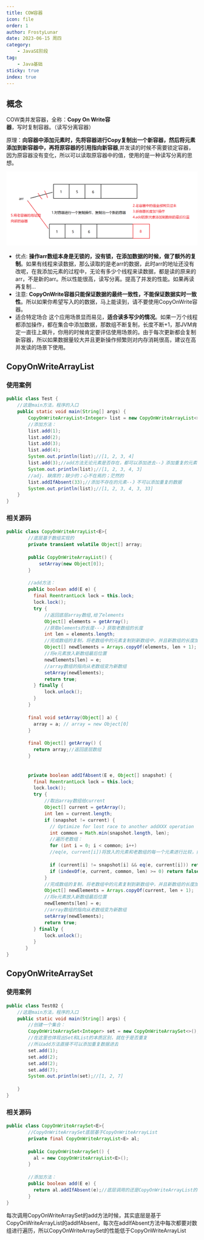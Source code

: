 ```yaml
---
title: COW容器
icon: file
order: 1
author: FrostyLunar
date: 2023-06-15 周四
category:
	- JavaSE阶段
tag:
	- Java基础
sticky: true
index: true
---
```



## 概念

COW类并发容器，全称：**Copy On Write容器**，写时复制容器。（读写分离容器）

原理：**向容器中添加元素时，先将容器进行Copy复制出一个新容器，然后将元素添加到新容器中，再将原容器的引用指向新容器**,并发读的时候不需要锁定容器，因为原容器没有变化，所以可以读取原容器中的值，使用的是一种读写分离的思想。

![](./assets/Pasted_image_20230326115002.png)

- 优点:
	**操作arr数组本身是无锁的，没有锁，在添加数据的时候，做了额外的复制**。如果有线程来读数据，那么读取的是老arr的数据，此时arr的地址还没有改呢，在我添加元素的过程中，无论有多少个线程来读数据，都是读的原来的arr，不是新的arr。所以性能很高，读写分离。提高了并发的性能。如果再读再复制...
- 注意:
	**CopyOnWrite容器只能保证数据的最终一致性，不能保证数据实时一致性**。所以如果你希望写入的的数据，马上能读到，请不要使用CopyOnWrite容器。
- 适合特定场合
	这个应用场景显而易见，**适合读多写少的情况**。如果一万个线程都添加操作，都在集合中添加数据，那数组不断复制，长度不断+1，那JVM肯定一直往上飙升，你用的时候肯定要评估使用场景的。由于每次更新都会复制新容器，所以如果数据量较大并且更新操作频繁则对内存消耗很高，建议在高并发读的场景下使用。
	
## CopyOnWriteArrayList

### 使用案例

```java
public class Test {
    //这是main方法，程序的入口
    public static void main(String[] args) {
        CopyOnWriteArrayList<Integer> list = new CopyOnWriteArrayList<>();
        //添加方法：
        list.add(1);
        list.add(2);
        list.add(3);
        list.add(4);
        System.out.println(list);//[1, 2, 3, 4]
        list.add(3);//add方法无论元素是否存在，都可以添加进去--》添加重复的元素
        System.out.println(list);//[1, 2, 3, 4, 3]
        //adj. 缺席的；缺少的；心不在焉的；茫然的
        list.addIfAbsent(33);//添加不存在的元素--》不可以添加重复的数据
        System.out.println(list);//[1, 2, 3, 4, 3, 33]
    }
}
```

### 相关源码

```java
public class CopyOnWriteArrayList<E>{
        //底层基于数组实现的
        private transient volatile Object[] array;
        
        public CopyOnWriteArrayList() {
            setArray(new Object[0]);
        }
        
        //add方法：
        public boolean add(E e) {
          final ReentrantLock lock = this.lock;
          lock.lock();
          try {
              //返回底层array数组,给了elements
              Object[] elements = getArray();
              //获取elements的长度---》获取老数组的长度
              int len = elements.length;
              //完成数组的复制，将老数组中的元素复制到新数组中，并且新数组的长度加1操作
              Object[] newElements = Arrays.copyOf(elements, len + 1);
              //将e元素放入新数组最后位置
              newElements[len] = e;
              //array数组的指向从老数组变为新数组
              setArray(newElements);
              return true;
          } finally {
              lock.unlock();
          }
        }
        
        final void setArray(Object[] a) {
          array = a; // array = new Object[0]
        }
        
        final Object[] getArray() {
          return array;//返回底层数组
        }
        
        
        private boolean addIfAbsent(E e, Object[] snapshot) {
          final ReentrantLock lock = this.lock;
          lock.lock();
          try {
              //取出array数组给current
              Object[] current = getArray();
              int len = current.length;
              if (snapshot != current) {
                // Optimize for lost race to another addXXX operation
                int common = Math.min(snapshot.length, len);
                //遍历老数组：
                for (int i = 0; i < common; i++)
                //eq(e, current[i])将放入的元素和老数组的每一个元素进行比较，如果有重复的元素，就返回false，不添加了
                
                if (current[i] != snapshot[i] && eq(e, current[i])) return false;
                if (indexOf(e, current, common, len) >= 0) return false;
              }
              //完成数组的复制，将老数组中的元素复制到新数组中，并且新数组的长度加1操作
              Object[] newElements = Arrays.copyOf(current, len + 1);
              //将e元素放入新数组最后位置
              newElements[len] = e;
              //array数组的指向从老数组变为新数组
              setArray(newElements);
              return true;
          } finally {
              lock.unlock();
          }
       }
}

```

## CopyOnWriteArraySet

### 使用案例

```java
public class Test02 {
    //这是main方法，程序的入口
    public static void main(String[] args) {
        //创建一个集合：
        CopyOnWriteArraySet<Integer> set = new CopyOnWriteArraySet<>();
        //在这里也体现出Set和List的本质区别，就在于是否重复
        //所以add方法直接不可以添加重复数据进去
        set.add(1);
        set.add(2);
        set.add(2);
        set.add(7);
        System.out.println(set);//[1, 2, 7]
        
    }
}
```

### 相关源码

```java
public class CopyOnWriteArraySet<E>{
        //CopyOnWriteArraySet底层基于CopyOnWriteArrayList
        private final CopyOnWriteArrayList<E> al;
        
        public CopyOnWriteArraySet() {
          al = new CopyOnWriteArrayList<E>();
        }
        
        //添加方法：
        public boolean add(E e) {
          return al.addIfAbsent(e);//底层调用的还是CopyOnWriteArrayList的addIfAbsent
        }
}

```

每次调用CopyOnWriteArraySet的add方法时候，其实底层是基于CopyOnWriteArrayList的addIfAbsent，每次在addIfAbsent方法中每次都要对数组进行遍历，所以CopyOnWriteArraySet的性能低于CopyOnWriteArrayList